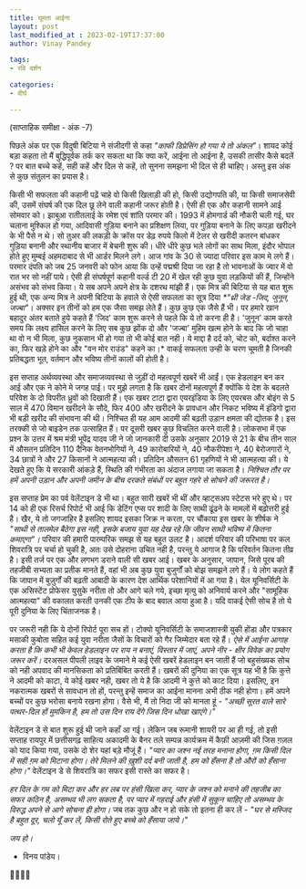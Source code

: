 ```yaml
---
title: घूमता आईना
layout: post
last_modified_at : 2023-02-19T17:37:00
author: Vinay Pandey

tags:
- रवि दर्शन

categories:
- दीर्घ

---
```


(साप्ताहिक समीक्षा - अंक -7)

पिछले अंक पर एक विदुषी बिटिया ने संजीदगी से कहा _"काफी डिप्रेसिंग हो गया ये तो अंकल"_। शायद कोई बड़ा कहता तो मैं बुद्धिपूर्वक तर्क कर सकता था कि क्या करें, आईना तो आईना है, उसकी तासीर कैसे बदलें ? पर बात बच्चे कहें, सही कहें और दिल से कहें, तो सुनना समझना भी दिल से ही चाहिए। अस्तु इस अंक से कुछ संतुलन का प्रयास है। 

किसी भी सफलता की कहानी पढ़ें चाहे वो किसी खिलाड़ी की हो, किसी उद्योगपति की, या किसी समाजसेवी की, उसमें संघर्ष की एक दिल छू लेने वाली कहानी जरूर होती है। ऐसी ही एक और कहानी सामने आई सोमवार को। झाबुआ रातीतलाई के रमेश एवं शांति परमार की। 1993 में होमगार्ड की नौकरी चली गई, घर चलाना मुश्किल हो गया, आदिवासी गुड़िया बनाने का प्रशिक्षण लिया, पर गुड़िया बनाने के लिए कपड़ा खरीदने के भी पैसे न थे। सो तुअर की लकड़ी के क्रॉस पर डेढ़ रुपये किलो में टेलर से खरीदी कतरन बांधकर गुड़िया बनानी और स्थानीय बाजार में बेचनी शुरू की। धीरे धीरे कुछ भले लोगों का साथ मिला, इंदौर भोपाल होते हुए मुम्बई अहमदाबाद से भी आर्डर मिलने लगे। आज गांव के 30 से ज्यादा परिवार इस काम मे लगे हैं। परमार दंपति को जब 25 जनवरी को फोन आया कि उन्हें पद्मश्री दिया जा रहा है तो भावनाओं के ज्वार में वो रात भर सो नहीं पाये। ऐसी ही संघर्षपूर्ण कहानी वर्ल्ड टी 20 में खेल रही कुछ युवा लड़कियों की हैं, जिन्होंने असंभव को संभव किया। ये सब अपने अपने क्षेत्र के दशरथ मांझी हैं। एक मित्र की बिटिया से यह बात शुरू हुई थी, एक अन्य मित्र ने अपनी बिटिया के हवाले से ऐसी सफलता का सूत्र दिया _*"थ्री जेड -जिद, जुनून, जज्बा"_। अक्सर इन तीनों को हम एक जैसा समझ लेते हैं। कुछ कुछ एक जैसे हैं भी। पर हमारे खान बहादुर अंतर बताते हुये कहते हैं 'जिद' काम शुरू करने से पहले कि ये तो करना ही है। 'जुनून' काम करते समय कि लक्ष्य हासिल करने के लिए सब कुछ झोंक दो और 'जज्बा' मुहिम खत्म होने के बाद  कि जो चाहा था वो न भी मिला, कुछ नुकसान भी हो गया तो भी कोई बात नही। ये माद्दा है दर्द को, चोट को, बर्दाश्त करने का, फिर खड़े होने का और "वन मोर राउंड" कहने का।* वाकई सफलता उन्ही के चरण चूमती है जिनकी प्रतिबद्धता भूत, वर्तमान और भविष्य तीनों कालों की होती है।

इस सप्ताह अर्थव्यवस्था और समाजव्यवस्था से जुड़ीं दो महत्वपूर्ण खबरें भी आईं। एक हेडलाइन बन कर आई और एक ने कोने मे जगह पाई। पर मुझे लगता है कि खबर दोनों महत्वपूर्ण हैं क्योंकि ये देश के बदलते परिवेश के दो विपरीत ध्रुवों को  दिखाती हैं। एक खबर टाटा द्वारा एयरइंडिया के लिए एयरबस और बोइंग से 5 साल में 470 विमान खरीदने के सौदे, फिर 400 और खरीदने के प्रावधान और निकट भविष्य में इंडिगो द्वारा भी बड़ी खरीद की संभावना की थी। निश्चित ही यह आम आदमी की बढ़ती उड़ान क्षमता की द्योतक है। इस तरक्की से जो बाइडेन तक उत्साहित हैं। पर दूसरी खबर कुछ विचलित करने वाली है। लोकसभा में एक प्रश्न के उत्तर में श्रम मंत्री भूपेंद्र यादव जी ने जो जानकारी दी उसके अनुसार  2019 से 21 के बीच तीन साल में औसतन प्रतिदिन 110 दैनिक वेतनभोगियों ने, 49 कारोबारियों ने, 40 नौकरीपेशा ने, 40 बेरोजगारों ने, 34 छात्रों ने और 27  किसानों ने आत्महत्या की। प्रतिदिन औसतन 61 गृहणियों ने भी आत्महत्या की। ये देखते हुए कि ये सरकारी आंकड़े हैं,  स्थिति की गंभीरता का अंदाज लगाया जा सकता है। *निश्चित तौर पर हमें अपनी उड़ान और अपनी जमीन के बीच दरकते संबंधों पर बहुत गहरे से सोचने की जरूरत है।* 

इस सप्ताह प्रेम का पर्व वेलेंटाइन डे भी था। बहुत सारी खबरें भी थीं और व्हाट्सअप स्टेटस भरे हुए थे। पर 14 को ही एक रिसर्च रिपोर्ट भी आई कि डेटिंग एप्स पर शादी के लिए साथी ढूंढने के मामलों में बढ़ोत्तरी हुई है। खैर, ये तो जगजाहिर है इसलिए शायद इसका जिक्र न करता, पर चौंकाया इस खबर के शीर्षक ने _"साथी से तालमेल बैठेगा इस नही, इसके बजाय युवा यह देख रहे कि जीवन साथी भविष्य में कितना कमाएगा"।_  परिवार की हमारी पारम्परिक समझ से यह बहुत उलट है। आदर्श परिवार की परिभाषा पर कल शिवरात्रि पर चर्चा हो चुकी है, अतः उसे दोहराना उचित नही है, परन्तु ये आगाज है कि परिवर्तन कितना तीव्र है। इसी तर्ज पर एक और लगभग डराने वाली सी खबर आई। खबर के अनुसार, जापान, जिसे पूरब की तहजीबी सभ्यता का प्रतीक मानते हैं, वहां भी अब कुछ युवा बुजुर्गों को बोझ समझने लगे हैं।  ये लोग कहते हैं कि जापान में बुज़ुर्गों की बढ़ती आबादी के कारण देश आर्थिक परेशानियों में आ गया है। येल यूनिवर्सिटी के एक असिस्टेंट प्रोफेसर युसुके नरीता तो और आगे चले गये, इच्छा मृत्यु को अनिवार्य करने और "सामूहिक आत्महत्या" की वकालत करती उनकी एक टीप के बाद बवाल आया हुआ है। यदि वाकई ऐसी सोच है तो ये पूरी दुनिया के लिए चिंताजनक है।
 
पर जरूरी नही कि ये दोनों रिपोर्ट पूरा सच हों। टोक्यो यूनिवर्सिटी के समाजशास्त्री युकी होंडा और पत्रकार मसाकी कुबोता सहित कई युवा नरीता जैसों के विचारों को गैर जिम्मेदार बता रहे हैं। *ऐसे में आईना आगाह करता है कि कभी भी केवल हेडलाइन पर राय न बनाएं, विस्तार में जाएं, अपने नीर - क्षीर विवेक का प्रयोग जरूर करें।* दरअसल पीपली लाइव के जमाने मे कई ऐसी खबरें हेडलाइन बन जाती हैं जो बहुसंख्यक सोच को नही अपवाद की मानसिकता को प्रतिबिंबित करती हैं। खबरों की दुनिया का एक सूत्र यह भी है कि कुत्ते ने आदमी को काटा, ये कोई खबर नही, खबर तो ये है कि आदमी ने कुत्ते को काट दिया। इसलिए, इन नकरात्मक खबरों से सावधान तो हों, परन्तु इन्हें  समाज का आईना मानना अभी ठीक नही होगा। हमें अपने बच्चों पर कुछ भरोसा बनाये रखना होगा। वैसे भी, मैं तो निदा जी को मानता हूं -
_"अच्छी सूरत वाले सारे पत्थर-दिल हों मुमकिन है,_
_हम तो उस दिन राय देंगे जिस दिन धोखा खाएंगे।"_

वेलेंटाइन डे से बात शुरू हुई थी जाने कहाँ आ गई। लेकिन जब रूमानी शायरी पर आ ही गई, तो इसी सप्ताह रायपुर में छत्तीसगढ़ साहित्य अकादमी के बैनर तले सम्पन्न कार्यक्रम में कैफ़ी आज़मी की जिस ग़ज़ल को याद किया गया, उसके दो शेर यहां बड़े मौजूं हैं।
_"प्यार का जश्न नई तरह मनाना होगा,_
_*ग़म किसी दिल में सही ग़म को मिटाना होगा*।_
_तेरे मिलने की ख़ुशी दर्द बनी जाती है,_
_*हम को हँसना है तो औरों को हँसाना होगा*।"_
वेलेंटाइन डे से शिवरात्रि का सफर इसी रास्ते का सफर है। 

*हर दिल के गम को मिटा कर और हर लब पर हंसी खिला कर, प्यार के जश्न को मनाने की तहजीब का सफर कठिन है, असम्भव भी लग सकता है, पर प्यार में गहराई और हंसी में सुकून चाहिए तो असम्भव के विरुद्ध अपने से आगे सोचना ही होगा।* जब तक कुछ और न हो सके तो इतना ही कर लें -
_"घर से मस्जिद है बहुत दूर, चलो यूँ कर लें,_
_किसी रोते हुए बच्चे को हँसाया जाये।"_

*जय हो।*

- विनय पांडेय।

🙏🌷🌷🙏
